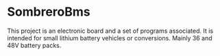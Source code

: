 # SombreroBms

This project is an electronic board and a set of programs associated. It is intended for small lithium battery vehicles or conversions. Mainly 36 and 48V battery packs.
